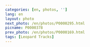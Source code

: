 ```yaml
---
categories: [en, photos, '']
lang: en
layout: photo
next_photo: /en/photos/P0000295.html
picname: P0000378
prev_photo: /en/photos/P0000169.html
tags: [Leopard Tracks]
---
```

